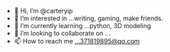 - 👋 Hi, I’m @carteryip
- 👀 I’m interested in ...writing, gaming, make friends.
- 🌱 I’m currently learning ...python, 3D modeling
- 💞️ I’m looking to collaborate on ...
- 📫 How to reach me ...371819895@qq.com 

<!---
carteryip/carteryip is a ✨ special ✨ repository because its `README.md` (this file) appears on your GitHub profile.
You can click the Preview link to take a look at your changes.
--->
